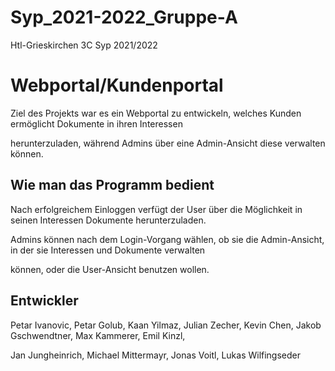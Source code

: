 # Syp_2021-2022_Gruppe-A
Htl-Grieskirchen 3C Syp 2021/2022

# Webportal/Kundenportal

Ziel des Projekts war es ein Webportal zu entwickeln, welches Kunden ermöglicht Dokumente in ihren Interessen 

herunterzuladen, während Admins über eine Admin-Ansicht diese verwalten können.

## Wie man das Programm bedient

Nach erfolgreichem Einloggen verfügt der User über die Möglichkeit in seinen Interessen Dokumente herunterzuladen.

Admins können nach dem Login-Vorgang wählen, ob sie die Admin-Ansicht, in der sie Interessen und Dokumente verwalten

können, oder die User-Ansicht benutzen wollen.

## Entwickler

Petar Ivanovic, Petar Golub, Kaan Yilmaz, Julian Zecher, Kevin Chen, Jakob Gschwendtner, Max Kammerer, Emil Kinzl,

Jan Jungheinrich, Michael Mittermayr, Jonas Voitl, Lukas Wilfingseder
